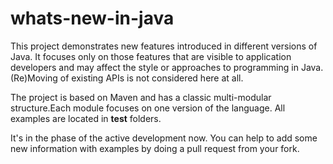 # whats-new-in-java
This project demonstrates new features introduced in different versions of Java. It focuses only on those features that are visible to application developers and may affect the style or approaches to programming in Java. (Re)Moving of existing APIs is not considered here at all.

The project is based on Maven and has a classic multi-modular structure.Each module focuses on one version of the language. All examples are located in **test** folders.

It's in the phase of the active development now. You can help to add some new information with examples by doing a pull request from your fork.
